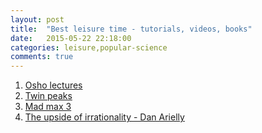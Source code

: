 ```yaml
---
layout: post
title:  "Best leisure time - tutorials, videos, books"
date:   2015-05-22 22:18:00
categories: leisure,popular-science
comments: true
---
```

1. [Osho lectures](http://www.oshoworld.com/discourses/audio_eng_cat.asp?album_id=38)
1. [Twin peaks](www.youtube.com/watch?v=UXjTEw9Qm0k)
1. [Mad max 3](www.youtube.com/watch?v=kFxpdn5iq8Q)
1. [The upside of irrationality - Dan Arielly](https://www.youtube.com/watch?v=QAS8w3YXxmk)